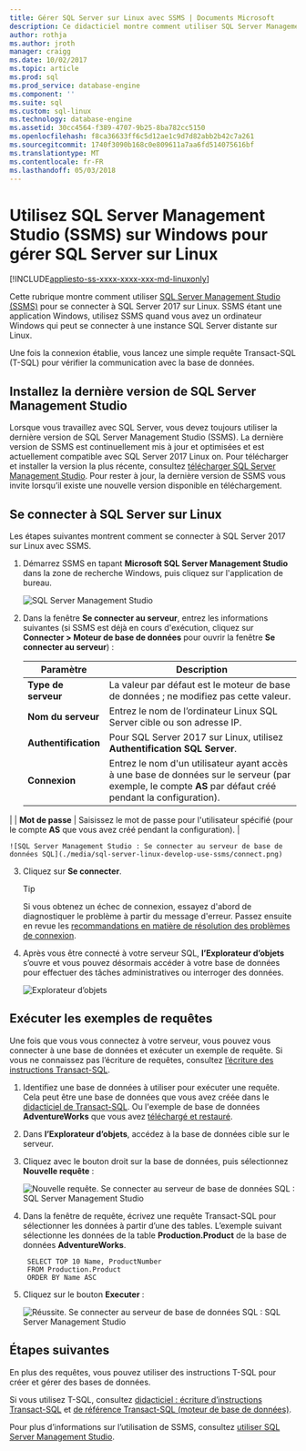 ```yaml
---
title: Gérer SQL Server sur Linux avec SSMS | Documents Microsoft
description: Ce didacticiel montre comment utiliser SQL Server Management Studio sur Windows pour se connecter à SQL Server en cours d’exécution sur Linux.
author: rothja
ms.author: jroth
manager: craigg
ms.date: 10/02/2017
ms.topic: article
ms.prod: sql
ms.prod_service: database-engine
ms.component: ''
ms.suite: sql
ms.custom: sql-linux
ms.technology: database-engine
ms.assetid: 30cc4564-f389-4707-9b25-8ba782cc5150
ms.openlocfilehash: f8ca36633ff6c5d12ae1c9d7d82abb2b42c7a261
ms.sourcegitcommit: 1740f3090b168c0e809611a7aa6fd514075616bf
ms.translationtype: MT
ms.contentlocale: fr-FR
ms.lasthandoff: 05/03/2018
---
```

# <a name="use-sql-server-management-studio-ssms-on-windows-to-manage-sql-server-on-linux"></a>Utilisez SQL Server Management Studio (SSMS) sur Windows pour gérer SQL Server sur Linux

[!INCLUDE[appliesto-ss-xxxx-xxxx-xxx-md-linuxonly](../includes/appliesto-ss-xxxx-xxxx-xxx-md-linuxonly.md)]

Cette rubrique montre comment utiliser [SQL Server Management Studio (SSMS)](../ssms/download-sql-server-management-studio-ssms.md) pour se connecter à SQL Server 2017 sur Linux. SSMS étant une application Windows, utilisez SSMS quand vous avez un ordinateur Windows qui peut se connecter à une instance SQL Server distante sur Linux.

Une fois la connexion établie, vous lancez une simple requête Transact-SQL (T-SQL) pour vérifier la communication avec la base de données.

## <a name="install-the-newest-version-of-sql-server-management-studio"></a>Installez la dernière version de SQL Server Management Studio

Lorsque vous travaillez avec SQL Server, vous devez toujours utiliser la dernière version de SQL Server Management Studio (SSMS). La dernière version de SSMS est continuellement mis à jour et optimisées et est actuellement compatible avec SQL Server 2017 Linux on. Pour télécharger et installer la version la plus récente, consultez [télécharger SQL Server Management Studio](../ssms/download-sql-server-management-studio-ssms.md). Pour rester à jour, la dernière version de SSMS vous invite lorsqu’il existe une nouvelle version disponible en téléchargement. 

## <a name="connect-to-sql-server-on-linux"></a>Se connecter à SQL Server sur Linux

Les étapes suivantes montrent comment se connecter à SQL Server 2017 sur Linux avec SSMS.

1. Démarrez SSMS en tapant **Microsoft SQL Server Management Studio** dans la zone de recherche Windows, puis cliquez sur l'application de bureau.

    ![SQL Server Management Studio](./media/sql-server-linux-develop-use-ssms/ssms.png)

2. Dans la fenêtre **Se connecter au serveur**, entrez les informations suivantes (si SSMS est déjà en cours d'exécution, cliquez sur **Connecter > Moteur de base de données** pour ouvrir la fenêtre **Se connecter au serveur**) :

   | Paramètre |  Description |
   |-----|-----|
   | **Type de serveur** | La valeur par défaut est le moteur de base de données ; ne modifiez pas cette valeur. |
   | **Nom du serveur** | Entrez le nom de l’ordinateur Linux SQL Server cible ou son adresse IP. |
   | **Authentification** | Pour SQL Server 2017 sur Linux, utilisez **Authentification SQL Server**. |
   | **Connexion** | Entrez le nom d'un utilisateur ayant accès à une base de données sur le serveur (par exemple, le compte **AS** par défaut créé pendant la configuration).
 |
   | **Mot de passe** | Saisissez le mot de passe pour l'utilisateur spécifié (pour le compte **AS** que vous avez créé pendant la configuration). |

    ![SQL Server Management Studio : Se connecter au serveur de base de données SQL](./media/sql-server-linux-develop-use-ssms/connect.png)

3. Cliquez sur **Se connecter**.

    > [!TIP]
    > Si vous obtenez un échec de connexion, essayez d'abord de diagnostiquer le problème à partir du message d'erreur. Passez ensuite en revue les [recommandations en matière de résolution des problèmes de connexion](sql-server-linux-troubleshooting-guide.md#connection).
 
5. Après vous être connecté à votre serveur SQL, **l’Explorateur d’objets** s’ouvre et vous pouvez désormais accéder à votre base de données pour effectuer des tâches administratives ou interroger des données.
 
     ![Explorateur d’objets](./media/sql-server-linux-develop-use-ssms/object-explorer.png)
     
## <a name="run-sample-queries"></a>Exécuter les exemples de requêtes

Une fois que vous vous connectez à votre serveur, vous pouvez vous connecter à une base de données et exécuter un exemple de requête. Si vous ne connaissez pas l’écriture de requêtes, consultez [l’écriture des instructions Transact-SQL](../t-sql/tutorial-writing-transact-sql-statements.md).

1. Identifiez une base de données à utiliser pour exécuter une requête. Cela peut être une base de données que vous avez créée dans le [didacticiel de Transact-SQL](../t-sql/tutorial-writing-transact-sql-statements.md). Ou l'exemple de base de données **AdventureWorks** que vous avez [téléchargé et restauré](sql-server-linux-migrate-restore-database.md).
2. Dans **l’Explorateur d’objets**, accédez à la base de données cible sur le serveur.
2. Cliquez avec le bouton droit sur la base de données, puis sélectionnez **Nouvelle requête** :

    ![Nouvelle requête. Se connecter au serveur de base de données SQL : SQL Server Management Studio](./media/sql-server-linux-develop-use-ssms/new-query.png)

3. Dans la fenêtre de requête, écrivez une requête Transact-SQL pour sélectionner les données à partir d’une des tables. L’exemple suivant sélectionne les données de la table **Production.Product** de la base de données **AdventureWorks**.

        SELECT TOP 10 Name, ProductNumber
        FROM Production.Product
        ORDER BY Name ASC

4. Cliquez sur le bouton **Executer** :

    ![Réussite. Se connecter au serveur de base de données SQL : SQL Server Management Studio](./media/sql-server-linux-develop-use-ssms/execute-query.png)

## <a name="next-steps"></a>Étapes suivantes

En plus des requêtes, vous pouvez utiliser des instructions T-SQL pour créer et gérer des bases de données.

Si vous utilisez T-SQL, consultez [didacticiel : écriture d’instructions Transact-SQL](../t-sql/tutorial-writing-transact-sql-statements.md) et [de référence Transact-SQL (moteur de base de données)](https://msdn.microsoft.com/library/bb510741.aspx).

Pour plus d’informations sur l’utilisation de SSMS, consultez [utiliser SQL Server Management Studio](https://msdn.microsoft.com/library/ms174173.aspx).
